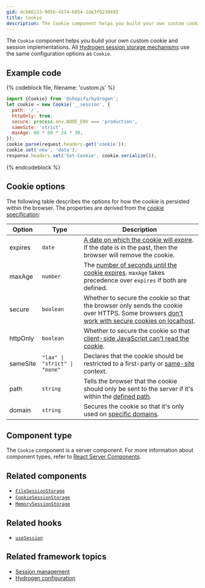 ```yaml
---
gid: dcb66133-905b-4574-b854-1de3f6230492
title: Cookie
description: The Cookie component helps you build your own custom cookie and session implementations.
---
```


The `Cookie` component helps you build your own custom cookie and session implementations. All [Hydrogen session storage mechanisms](https://shopify.dev/custom-storefronts/hydrogen/framework/sessions#types-of-session-storage) use the same configuration options as `Cookie`.

## Example code

{% codeblock file, filename: 'custom.js' %}

```js
import {Cookie} from '@shopify/hydrogen';
let cookie = new Cookie('__session', {
  path: '/',
  httpOnly: true,
  secure: process.env.NODE_ENV === 'production',
  sameSite: 'strict',
  maxAge: 60 * 60 * 24 * 30,
});
cookie.parse(request.headers.get('cookie'));
cookie.set('new', 'data');
response.headers.set('Set-Cookie', cookie.serialize());
```

{% endcodeblock %}

## Cookie options

The following table describes the options for how the cookie is persisted within the browser. The properties are derived from the [cookie specification](https://developer.mozilla.org/en-US/docs/Web/HTTP/Cookies):

| Option   | Type                                             | Description                                                                                                                                                                                               |
| -------- | ------------------------------------------------ | --------------------------------------------------------------------------------------------------------------------------------------------------------------------------------------------------------- |
| expires  | <code>date</code>                                | [A date on which the cookie will expire](https://developer.mozilla.org/en-US/docs/Web/HTTP/Cookies#define_the_lifetime_of_a_cookie). If the date is in the past, then the browser will remove the cookie. |
| maxAge   | <code>number</code>                              | The [number of seconds until the cookie expires](https://developer.mozilla.org/en-US/docs/Web/HTTP/Headers/Set-Cookie#max-agenumber). `maxAge` takes precedence over `expires` if both are defined.       |
| secure   | <code>boolean</code>                             | Whether to secure the cookie so that the browser only sends the cookie over HTTPS. Some browsers [don't work with secure cookies on localhost](https://owasp.org/www-community/controls/SecureCookieAttribute).                                                                                   |
| httpOnly | <code>boolean</code>                             | Whether to secure the cookie so that [client-side JavaScript can't read the cookie](https://owasp.org/www-community/HttpOnly).   |
| sameSite | <code>"lax" &#124; "strict" &#124; "none"</code> | Declares that the cookie should be restricted to a first-party or [same-site](https://developer.mozilla.org/en-US/docs/Web/HTTP/Headers/Set-Cookie/SameSite) context.                                     |
| path     | <code>string</code>                              | Tells the browser that the cookie should only be sent to the server if it's within the [defined path](https://developer.mozilla.org/en-US/docs/Web/HTTP/Cookies#path_attribute).                          |
| domain   | <code>string</code>                              | Secures the cookie so that it's only used on [specific domains](https://developer.mozilla.org/en-US/docs/Web/HTTP/Cookies#domain_attribute).                                                              |

## Component type

The `Cookie` component is a server component. For more information about component types, refer to [React Server Components](https://shopify.dev/custom-storefronts/hydrogen/framework/react-server-components).

## Related components

- [`FileSessionStorage`](https://shopify.dev/api/hydrogen/components/framework/filesessionstorage)
- [`CookieSessionStorage`](https://shopify.dev/api/hydrogen/components/framework/cookiesessionstorage)
- [`MemorySessionStorage`](https://shopify.dev/api/hydrogen/components/framework/memorysessionstorage)

## Related hooks

- [`useSession`](https://shopify.dev/api/hydrogen/hooks/framework/usesession)

## Related framework topics

- [Session management](https://shopify.dev/custom-storefronts/hydrogen/framework/sessions)
- [Hydrogen configuration](https://shopify.dev/custom-storefronts/hydrogen/framework/hydrogen-config)
